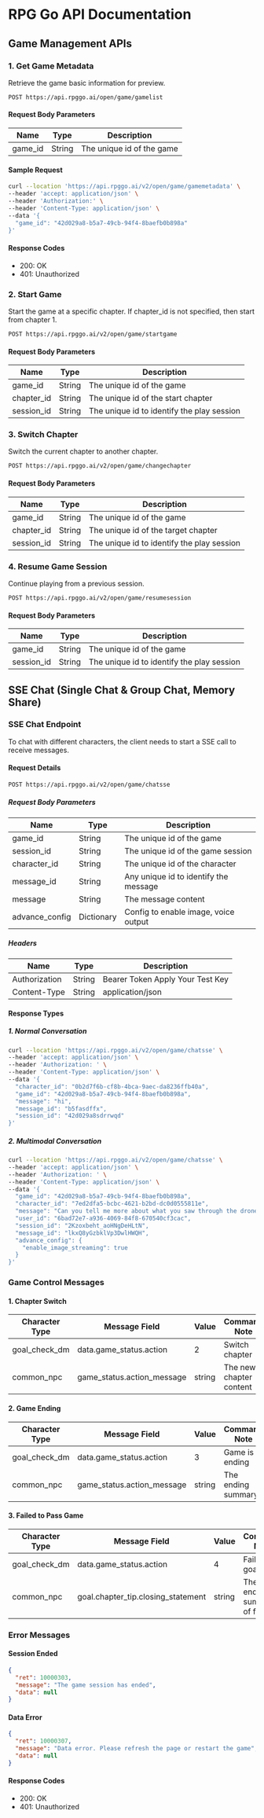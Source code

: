 # RPG Go API Documentation

## Game Management APIs

### 1. Get Game Metadata
Retrieve the game basic information for preview.

`POST https://api.rpggo.ai/open/game/gamelist`

#### Request Body Parameters
| Name | Type | Description |
|------|------|-------------|
| game_id | String | The unique id of the game |

#### Sample Request
```bash
curl --location 'https://api.rpggo.ai/v2/open/game/gamemetadata' \
--header 'accept: application/json' \
--header 'Authorization:' \
--header 'Content-Type: application/json' \
--data '{
  "game_id": "42d029a8-b5a7-49cb-94f4-8baefb0b898a"
}'
```

#### Response Codes
- 200: OK
- 401: Unauthorized

### 2. Start Game
Start the game at a specific chapter. If chapter_id is not specified, then start from chapter 1.

`POST https://api.rpggo.ai/v2/open/game/startgame`

#### Request Body Parameters
| Name | Type | Description |
|------|------|-------------|
| game_id | String | The unique id of the game |
| chapter_id | String | The unique id of the start chapter |
| session_id | String | The unique id to identify the play session |

### 3. Switch Chapter
Switch the current chapter to another chapter.

`POST https://api.rpggo.ai/v2/open/game/changechapter`

#### Request Body Parameters
| Name | Type | Description |
|------|------|-------------|
| game_id | String | The unique id of the game |
| chapter_id | String | The unique id of the target chapter |
| session_id | String | The unique id to identify the play session |

### 4. Resume Game Session
Continue playing from a previous session.

`POST https://api.rpggo.ai/v2/open/game/resumesession`

#### Request Body Parameters
| Name | Type | Description |
|------|------|-------------|
| game_id | String | The unique id of the game |
| session_id | String | The unique id to identify the play session |

## SSE Chat (Single Chat & Group Chat, Memory Share)

### SSE Chat Endpoint
To chat with different characters, the client needs to start a SSE call to receive messages.

#### Request Details
`POST https://api.rpggo.ai/v2/open/game/chatsse`

##### Request Body Parameters
| Name | Type | Description |
|------|------|-------------|
| game_id | String | The unique id of the game |
| session_id | String | The unique id of the game session |
| character_id | String | The unique id of the character |
| message_id | String | Any unique id to identify the message |
| message | String | The message content |
| advance_config | Dictionary | Config to enable image, voice output |

##### Headers
| Name | Type | Description |
|------|------|-------------|
| Authorization | String | Bearer Token Apply Your Test Key |
| Content-Type | String | application/json |

#### Response Types

##### 1. Normal Conversation
```bash
curl --location 'https://api.rpggo.ai/v2/open/game/chatsse' \
--header 'accept: application/json' \
--header 'Authorization: ' \
--header 'Content-Type: application/json' \
--data '{
  "character_id": "0b2d7f6b-cf8b-4bca-9aec-da8236ffb40a",
  "game_id": "42d029a8-b5a7-49cb-94f4-8baefb0b898a",
  "message": "hi",
  "message_id": "b5fasdffx",
  "session_id": "42d029a8sdrrwqd"
}'
```

##### 2. Multimodal Conversation
```bash
curl --location 'https://api.rpggo.ai/v2/open/game/chatsse' \
--header 'accept: application/json' \
--header 'Authorization: ' \
--header 'Content-Type: application/json' \
--data '{
  "game_id": "42d029a8-b5a7-49cb-94f4-8baefb0b898a",
  "character_id": "7ed2dfa5-bcbc-4621-b2bd-dc0d0555811e",
  "message": "Can you tell me more about what you saw through the drone? 📡",
  "user_id": "6bad72e7-a936-4069-84f8-670540cf3cac",
  "session_id": "2Kzoxbeht_aoHNgDeHLtN",
  "message_id": "lkxQ8yGzbklVp3DwlHWQH",
  "advance_config": {
    "enable_image_streaming": true
  }
}'
```

### Game Control Messages

#### 1. Chapter Switch
| Character Type | Message Field | Value | Command Note |
|---------------|---------------|-------|--------------|
| goal_check_dm | data.game_status.action | 2 | Switch chapter |
| common_npc | game_status.action_message | string | The new chapter content |

#### 2. Game Ending
| Character Type | Message Field | Value | Command Note |
|---------------|---------------|-------|--------------|
| goal_check_dm | data.game_status.action | 3 | Game is ending |
| common_npc | game_status.action_message | string | The ending summary |

#### 3. Failed to Pass Game
| Character Type | Message Field | Value | Command Note |
|---------------|---------------|-------|--------------|
| goal_check_dm | data.game_status.action | 4 | Fail the goal |
| common_npc | goal.chapter_tip.closing_statement | string | The ending summary of failure |

### Error Messages

#### Session Ended
```json
{
  "ret": 10000303,
  "message": "The game session has ended",
  "data": null
}
```

#### Data Error
```json
{
  "ret": 10000307,
  "message": "Data error. Please refresh the page or restart the game",
  "data": null
}
```

#### Response Codes
- 200: OK
- 401: Unauthorized